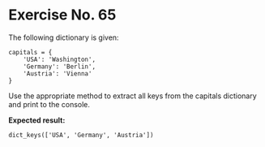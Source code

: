 # Exercise No. 65

The following dictionary is given:


    capitals = {
        'USA': 'Washington',
        'Germany': 'Berlin',
        'Austria': 'Vienna'
    }


Use the appropriate method to extract all keys from the capitals dictionary and print to the console.


**Expected result:**


    dict_keys(['USA', 'Germany', 'Austria'])